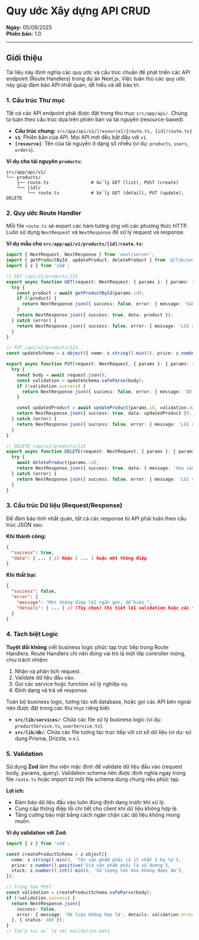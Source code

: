 # Quy ước Xây dựng API CRUD

**Ngày:** 05/09/2025  
**Phiên bản:** 1.0

---

## Giới thiệu

Tài liệu này định nghĩa các quy ước và cấu trúc chuẩn để phát triển các API endpoint (Route Handlers) trong dự án Next.js. Việc tuân thủ các quy ước này giúp đảm bảo API nhất quán, dễ hiểu và dễ bảo trì.

### 1. Cấu trúc Thư mục

Tất cả các API endpoint phải được đặt trong thư mục `src/app/api/`. Chúng ta tuân theo cấu trúc dựa trên phiên bản và tài nguyên (resource-based).

-   **Cấu trúc chung:** `src/app/api/v1/[resource]/{route.ts, [id]/route.ts}`
-   **`v1`**: Phiên bản của API. Mọi API mới đều bắt đầu với `v1`.
-   **`[resource]`**: Tên của tài nguyên ở dạng số nhiều (ví dụ: `products`, `users`, `orders`).

**Ví dụ cho tài nguyên `products`:**
```
src/app/api/v1/
└── products/
    ├── route.ts                # Xử lý GET (list), POST (create)
    └── [id]/
        └── route.ts            # Xử lý GET (detail), PUT (update), DELETE
```

### 2. Quy ước Route Handler

Mỗi file `route.ts` sẽ export các hàm tương ứng với các phương thức HTTP. Luôn sử dụng `NextRequest` và `NextResponse` để xử lý request và response.

**Ví dụ mẫu cho `src/app/api/v1/products/[id]/route.ts`:**
```typescript
import { NextRequest, NextResponse } from 'next/server';
import { getProductById, updateProduct, deleteProduct } from '@/lib/services/productService';
import { z } from 'zod';

// GET /api/v1/products/123
export async function GET(request: NextRequest, { params }: { params: { id: string } }) {
  try {
    const product = await getProductById(params.id);
    if (!product) {
      return NextResponse.json({ success: false, error: { message: 'Sản phẩm không tồn tại' } }, { status: 404 });
    }
    return NextResponse.json({ success: true, data: product });
  } catch (error) {
    return NextResponse.json({ success: false, error: { message: 'Lỗi server' } }, { status: 500 });
  }
}

// PUT /api/v1/products/123
const updateSchema = z.object({ name: z.string().min(3), price: z.number().positive() });

export async function PUT(request: NextRequest, { params }: { params: { id: string } }) {
  try {
    const body = await request.json();
    const validation = updateSchema.safeParse(body);
    if (!validation.success) {
      return NextResponse.json({ success: false, error: { message: 'Dữ liệu không hợp lệ', details: validation.error.format() } }, { status: 400 });
    }

    const updatedProduct = await updateProduct(params.id, validation.data);
    return NextResponse.json({ success: true, data: updatedProduct });
  } catch (error) {
    return NextResponse.json({ success: false, error: { message: 'Lỗi server' } }, { status: 500 });
  }
}

// DELETE /api/v1/products/123
export async function DELETE(request: NextRequest, { params }: { params: { id: string } }) {
  try {
    await deleteProduct(params.id);
    return NextResponse.json({ success: true, data: { message: 'Xóa sản phẩm thành công' } });
  } catch (error) {
    return NextResponse.json({ success: false, error: { message: 'Lỗi server' } }, { status: 500 });
  }
}
```

### 3. Cấu trúc Dữ liệu (Request/Response)

Để đảm bảo tính nhất quán, tất cả các response từ API phải tuân theo cấu trúc JSON sau:

**Khi thành công:**
```json
{
  "success": true,
  "data": { ... } // Hoặc [ ... ] hoặc một thông điệp
}
```

**Khi thất bại:**
```json
{
  "success": false,
  "error": {
    "message": "Một thông điệp lỗi ngắn gọn, dễ hiểu.",
    "details": { ... } // (Tùy chọn) Chi tiết lỗi validation hoặc các thông tin khác
  }
}
```

### 4. Tách biệt Logic

**Tuyệt đối không** viết business logic phức tạp trực tiếp trong Route Handlers. Route Handlers chỉ nên đóng vai trò là một lớp controller mỏng, chịu trách nhiệm:

1.  Nhận và phân tích request.
2.  Validate dữ liệu đầu vào.
3.  Gọi các service hoặc function xử lý nghiệp vụ.
4.  Định dạng và trả về response.

Toàn bộ business logic, tương tác với database, hoặc gọi các API bên ngoài nên được đặt trong các thư mục riêng biệt.

-   **`src/lib/services/`**: Chứa các file xử lý business logic (ví dụ: `productService.ts`, `userService.ts`).
-   **`src/lib/db/`**: Chứa các file tương tác trực tiếp với cơ sở dữ liệu (ví dụ: sử dụng Prisma, Drizzle, v.v.).

### 5. Validation

Sử dụng **Zod** làm thư viện mặc định để validate dữ liệu đầu vào (request body, params, query). Validation schema nên được định nghĩa ngay trong file `route.ts` hoặc import từ một file schema dùng chung nếu phức tạp.

**Lợi ích:**

-   Đảm bảo dữ liệu đầu vào luôn đúng định dạng trước khi xử lý.
-   Cung cấp thông điệp lỗi chi tiết cho client khi dữ liệu không hợp lệ.
-   Tăng cường bảo mật bằng cách ngăn chặn các dữ liệu không mong muốn.

**Ví dụ validation với Zod:**
```typescript
import { z } from 'zod';

const createProductSchema = z.object({
  name: z.string().min(3, 'Tên sản phẩm phải có ít nhất 3 ký tự'),
  price: z.number().positive('Giá sản phẩm phải là số dương'),
  stock: z.number().int().min(0, 'Số lượng tồn kho không được âm'),
});

// Trong hàm POST
const validation = createProductSchema.safeParse(body);
if (!validation.success) {
  return NextResponse.json({ 
    success: false, 
    error: { message: 'Dữ liệu không hợp lệ', details: validation.error.format() } 
  }, { status: 400 });
}
// Tiếp tục xử lý với validation.data
```
